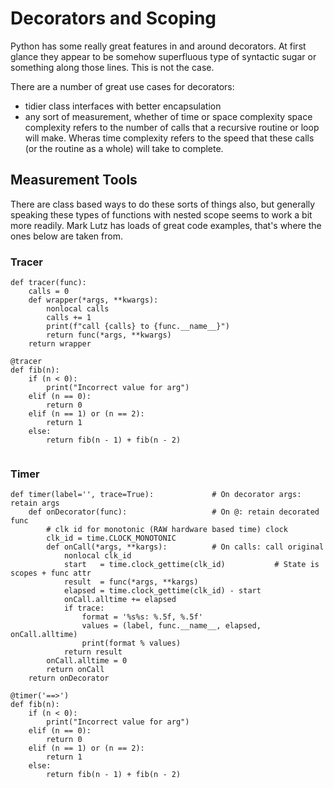 # Decorators and Scoping

Python has some really great features in and around decorators. At first glance
they appear to be somehow superfluous type of syntactic sugar or something
along those lines. This is not the case.

There are a number of great use cases for decorators: 

+ tidier class interfaces with better encapsulation
+ any sort of measurement, whether of time or space complexity
  space complexity refers to the number of calls that a recursive
  routine or loop will make. Wheras time complexity refers to the speed that
  these calls (or the routine as a whole) will take to complete.


## Measurement Tools

There are class based ways to do these sorts of things also, but generally
speaking these types of functions with nested scope seems to work a bit more
readily. Mark Lutz has loads of great code examples, that's where the ones
below are taken from.

### Tracer

```
def tracer(func):
    calls = 0
    def wrapper(*args, **kwargs):
        nonlocal calls
        calls += 1
        print(f"call {calls} to {func.__name__}")
        return func(*args, **kwargs)
    return wrapper

@tracer
def fib(n):
    if (n < 0):
        print("Incorrect value for arg")
    elif (n == 0):
        return 0
    elif (n == 1) or (n == 2):
        return 1
    else:
        return fib(n - 1) + fib(n - 2)


```

### Timer

```
def timer(label='', trace=True):             # On decorator args: retain args
    def onDecorator(func):                   # On @: retain decorated func
        # clk id for monotonic (RAW hardware based time) clock
        clk_id = time.CLOCK_MONOTONIC
        def onCall(*args, **kargs):          # On calls: call original
            nonlocal clk_id
            start   = time.clock_gettime(clk_id)           # State is scopes + func attr
            result  = func(*args, **kargs)
            elapsed = time.clock_gettime(clk_id) - start
            onCall.alltime += elapsed
            if trace:
                format = '%s%s: %.5f, %.5f'
                values = (label, func.__name__, elapsed, onCall.alltime)
                print(format % values)
            return result
        onCall.alltime = 0
        return onCall
    return onDecorator

@timer('==>')
def fib(n):
    if (n < 0):
        print("Incorrect value for arg")
    elif (n == 0):
        return 0
    elif (n == 1) or (n == 2):
        return 1
    else:
        return fib(n - 1) + fib(n - 2)
```
